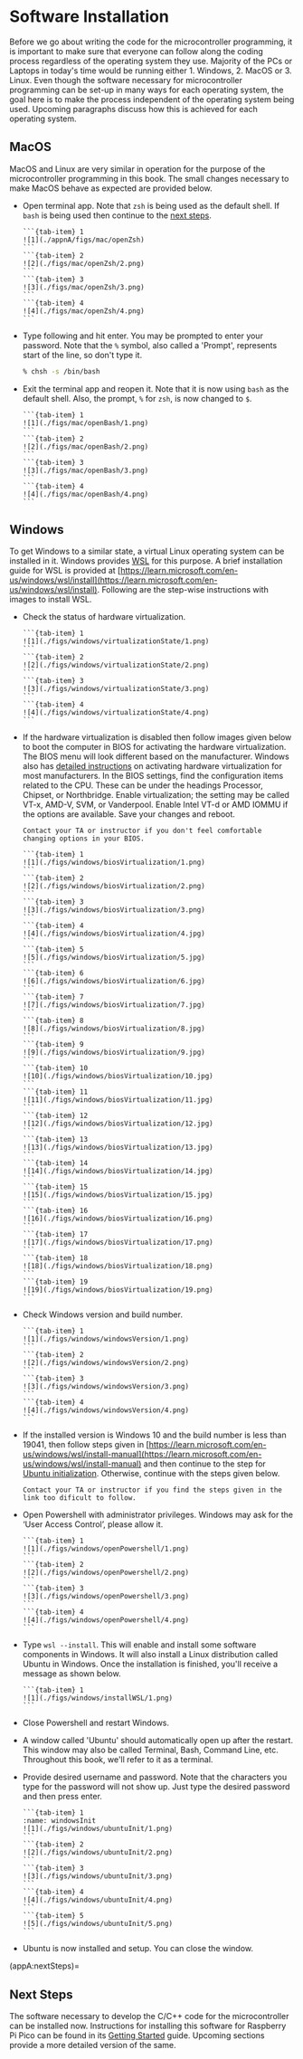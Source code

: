 # Software Installation
Before we go about writing the code for the microcontroller programming, it is important to make sure that everyone can follow along the coding process regardless of the operating system they use. Majority of the PCs or Laptops in today's time would be running either 1. Windows, 2. MacOS or 3. Linux. Even though the software necessary for microcontroller programming can be set-up in many ways for each operating system, the goal here is to make the process independent of the operating system being used. Upcoming paragraphs discuss how this is achieved for each operating system.

## MacOS
MacOS and Linux are very similar in operation for the purpose of the microcontroller programming in this book. The small changes necessary to make MacOS behave as expected are provided below.
- Open terminal app. Note that `zsh` is being used as the default shell. If `bash` is being used then continue to the [next steps](appA:nextSteps).
    ````{tab-set}
    ```{tab-item} 1
    ![1](./appnA/figs/mac/openZsh)
    ```
    ```{tab-item} 2
    ![2](./figs/mac/openZsh/2.png)
    ```
    ```{tab-item} 3
    ![3](./figs/mac/openZsh/3.png)
    ```
    ```{tab-item} 4
    ![4](./figs/mac/openZsh/4.png)
    ```
    ````
- Type following and hit enter. You may be prompted to enter your password. Note that the `%` symbol, also called a 'Prompt', represents start of the line, so don't type it.
    ```zsh
    % chsh -s /bin/bash
    ```
- Exit the terminal app and reopen it. Note that it is now using `bash` as the default shell. Also, the prompt, `%` for `zsh`, is now changed to `$`.
    ````{tab-set}
    ```{tab-item} 1
    ![1](./figs/mac/openBash/1.png)
    ```
    ```{tab-item} 2
    ![2](./figs/mac/openBash/2.png)
    ```
    ```{tab-item} 3
    ![3](./figs/mac/openBash/3.png)
    ```
    ```{tab-item} 4
    ![4](./figs/mac/openBash/4.png)
    ```
    ````

## Windows
To get Windows to a similar state, a virtual Linux operating system can be installed in it. Windows provides [WSL](https://learn.microsoft.com/en-us/windows/wsl/about) for this purpose. A brief installation guide for WSL is provided at [https://learn.microsoft.com/en-us/windows/wsl/install](https://learn.microsoft.com/en-us/windows/wsl/install). Following are the step-wise instructions with images to install WSL.
- Check the status of hardware virtualization.
    ````{tab-set}
    ```{tab-item} 1
    ![1](./figs/windows/virtualizationState/1.png)
    ```
    ```{tab-item} 2
    ![2](./figs/windows/virtualizationState/2.png)
    ```
    ```{tab-item} 3
    ![3](./figs/windows/virtualizationState/3.png)
    ```
    ```{tab-item} 4
    ![4](./figs/windows/virtualizationState/4.png)
    ```
    ````

- If the hardware virtualization is disabled then follow images given below to boot the computer in BIOS for activating the hardware virtualization. The BIOS menu will look different based on the manufacturer. Windows also has [detailed instructions](https://support.microsoft.com/en-us/windows/enable-virtualization-on-windows-11-pcs-c5578302-6e43-4b4b-a449-8ced115f58e1) on activating hardware virtualization for most manufacturers. In the BIOS settings, find the configuration items related to the CPU. These can be under the headings Processor, Chipset, or Northbridge. Enable virtualization; the setting may be called VT-x, AMD-V, SVM, or Vanderpool. Enable Intel VT-d or AMD IOMMU if the options are available. Save your changes and reboot.
    ```{note}
    Contact your TA or instructor if you don't feel comfortable changing options in your BIOS.
    ```
    ````{tab-set}
    ```{tab-item} 1
    ![1](./figs/windows/biosVirtualization/1.png)
    ```
    ```{tab-item} 2
    ![2](./figs/windows/biosVirtualization/2.png)
    ```
    ```{tab-item} 3
    ![3](./figs/windows/biosVirtualization/3.png)
    ```
    ```{tab-item} 4
    ![4](./figs/windows/biosVirtualization/4.jpg)
    ```
    ```{tab-item} 5
    ![5](./figs/windows/biosVirtualization/5.jpg)
    ```
    ```{tab-item} 6
    ![6](./figs/windows/biosVirtualization/6.jpg)
    ```
    ```{tab-item} 7
    ![7](./figs/windows/biosVirtualization/7.jpg)
    ```
    ```{tab-item} 8
    ![8](./figs/windows/biosVirtualization/8.jpg)
    ```
    ```{tab-item} 9
    ![9](./figs/windows/biosVirtualization/9.jpg)
    ```
    ```{tab-item} 10
    ![10](./figs/windows/biosVirtualization/10.jpg)
    ```
    ```{tab-item} 11
    ![11](./figs/windows/biosVirtualization/11.jpg)
    ```
    ```{tab-item} 12
    ![12](./figs/windows/biosVirtualization/12.jpg)
    ```
    ```{tab-item} 13
    ![13](./figs/windows/biosVirtualization/13.jpg)
    ```
    ```{tab-item} 14
    ![14](./figs/windows/biosVirtualization/14.jpg)
    ```
    ```{tab-item} 15
    ![15](./figs/windows/biosVirtualization/15.jpg)
    ```
    ```{tab-item} 16
    ![16](./figs/windows/biosVirtualization/16.png)
    ```
    ```{tab-item} 17
    ![17](./figs/windows/biosVirtualization/17.png)
    ```
    ```{tab-item} 18
    ![18](./figs/windows/biosVirtualization/18.png)
    ```
    ```{tab-item} 19
    ![19](./figs/windows/biosVirtualization/19.png)
    ```
    ````
- Check Windows version and build number.
    ````{tab-set}
    ```{tab-item} 1
    ![1](./figs/windows/windowsVersion/1.png)
    ```
    ```{tab-item} 2
    ![2](./figs/windows/windowsVersion/2.png)
    ```
    ```{tab-item} 3
    ![3](./figs/windows/windowsVersion/3.png)
    ```
    ```{tab-item} 4
    ![4](./figs/windows/windowsVersion/4.png)
    ```
    ````
- If the installed version is Windows 10 and the build number is less than 19041, then follow steps given in [https://learn.microsoft.com/en-us/windows/wsl/install-manual](https://learn.microsoft.com/en-us/windows/wsl/install-manual) and then continue to the step for [Ubuntu initialization](windowsInit). Otherwise, continue with the steps given below.
    ```{note}
    Contact your TA or instructor if you find the steps given in the link too dificult to follow.
    ```
- Open Powershell with administrator privileges. Windows may ask for the ‘User Access Control’, please allow it.
    ````{tab-set}
    ```{tab-item} 1
    ![1](./figs/windows/openPowershell/1.png)
    ```
    ```{tab-item} 2
    ![2](./figs/windows/openPowershell/2.png)
    ```
    ```{tab-item} 3
    ![3](./figs/windows/openPowershell/3.png)
    ```
    ```{tab-item} 4
    ![4](./figs/windows/openPowershell/4.png)
    ```
    ````
- Type `wsl --install`. This will enable and install some software components in Windows. It will also install a Linux distribution called Ubuntu in Windows. Once the installation is finished, you'll receive a message as shown below.
    ````{tab-set}
    ```{tab-item} 1
    ![1](./figs/windows/installWSL/1.png)
    ```
    ````
- Close Powershell and restart Windows.
- A window called 'Ubuntu' should automatically open up after the restart. This window may also be called Terminal, Bash, Command Line, etc. Throughout this book, we'll refer to it as a terminal.
- Provide desired username and password. Note that the characters you type for the password will not show up. Just type the desired password and then press enter.
    ````{tab-set}
    ```{tab-item} 1
    :name: windowsInit
    ![1](./figs/windows/ubuntuInit/1.png)
    ```
    ```{tab-item} 2
    ![2](./figs/windows/ubuntuInit/2.png)
    ```
    ```{tab-item} 3
    ![3](./figs/windows/ubuntuInit/3.png)
    ```
    ```{tab-item} 4
    ![4](./figs/windows/ubuntuInit/4.png)
    ```
    ```{tab-item} 5
    ![5](./figs/windows/ubuntuInit/5.png)
    ```
    ````
- Ubuntu is now installed and setup. You can close the window.

(appA:nextSteps)=
## Next Steps
The software necessary to develop the C/C++ code for the microcontroller can be installed now. Instructions for installing this software for Raspberry Pi Pico can be found in its [Getting Started](https://datasheets.raspberrypi.com/pico/getting-started-with-pico.pdf) guide. Upcoming sections provide a more detailed version of the same.
